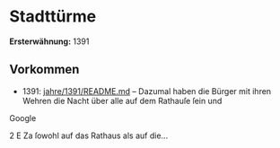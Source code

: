 # Stadttürme

**Ersterwähnung:** 1391

## Vorkommen
- 1391: [jahre/1391/README.md](../jahre/1391/README.md) – Dazumal haben die Bürger mit ihren
Wehren die Nacht über alle auf dem Rathauſe ſein und

Google


2 E Za
ſowohl auf das Rathaus als auf die...
